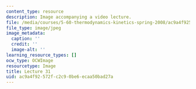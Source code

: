 ```yaml
---
content_type: resource
description: Image accompanying a video lecture.
file: /media/courses/5-60-thermodynamics-kinetics-spring-2008/ac9a4f92572fc2c90be6ecaa50bad27a_lec31_th.jpg
file_type: image/jpeg
image_metadata:
  caption: ''
  credit: ''
  image-alt: ''
learning_resource_types: []
ocw_type: OCWImage
resourcetype: Image
title: Lecture 31
uid: ac9a4f92-572f-c2c9-0be6-ecaa50bad27a
---
```

